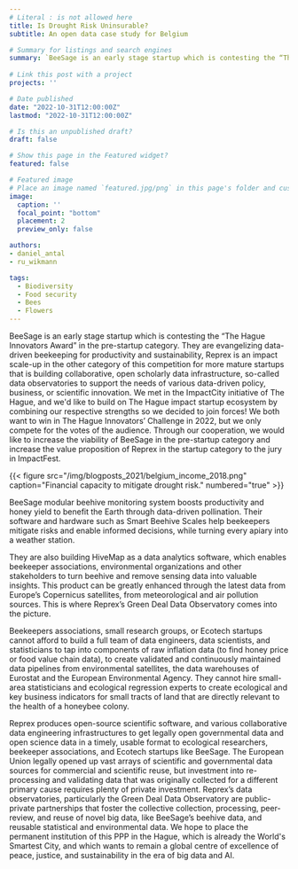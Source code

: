 ```yaml
---
# Literal : is not allowed here
title: Is Drought Risk Uninsurable?
subtitle: An open data case study for Belgium

# Summary for listings and search engines
summary: `BeeSage is an early stage startup which is contesting the “The Hague Innovators Award” in the pre-startup category. They are evangelizing data-driven beekeeping for productivity and sustainability, Reprex is an impact scale-up in the other category of this competition for more mature startups. We decided to join forces under the Green Deal Data Observatory umbrella."
 
# Link this post with a project
projects: ''

# Date published
date: "2022-10-31T12:00:00Z"
lastmod: "2022-10-31T12:00:00Z"

# Is this an unpublished draft?
draft: false

# Show this page in the Featured widget?
featured: false

# Featured image
# Place an image named `featured.jpg/png` in this page's folder and customize its options here.
image:
  caption: ''
  focal_point: "bottom"
  placement: 2
  preview_only: false

authors:
- daniel_antal
- ru_wikmann

tags:
  - Biodiversity
  - Food security
  - Bees
  - Flowers
---
```


BeeSage is an early stage startup which is contesting the “The Hague Innovators Award” in the pre-startup category. They are evangelizing data-driven beekeeping for productivity and sustainability, Reprex is an impact scale-up in the other category of this competition for more mature startups that is building collaborative, open scholarly data infrastructure, so-called data observatories to support the needs of various data-driven policy, business, or scientific innovation. We met in the ImpactCity initiative of The Hague, and we'd like to build on The Hague impact startup ecosystem by combining our respective strengths so we decided to join forces! We both want to win in The Hague Innovators’ Challenge in 2022, but we only compete for the votes of the audience. Through our cooperation, we would like to increase the viability of BeeSage in the pre-startup category and increase the value proposition of Reprex in the startup category to the jury in ImpactFest. 


{{< figure src="/img/blogposts_2021/belgium_income_2018.png" caption="Financial capacity to mitigate drought risk." numbered="true" >}}


BeeSage modular beehive monitoring system boosts productivity and honey yield to benefit the Earth through data-driven pollination. Their software and hardware such as Smart Beehive Scales help beekeepers mitigate risks and enable informed decisions, while turning every apiary into a weather station.

They are also building HiveMap as a data analytics software, which enables beekeeper associations, environmental organizations and other stakeholders to turn beehive and remove sensing data into valuable insights. This product can be greatly enhanced through the latest data from Europe’s Copernicus satellites, from meteorological and air pollution sources. This is where Reprex’s Green Deal Data Observatory comes into the picture.

Beekeepers associations, small research groups, or Ecotech startups cannot afford to build a full team of data engineers, data scientists, and statisticians to tap into components of raw inflation data (to find honey price or food value chain data), to create validated and continuously maintained data pipelines from environmental satellites, the data warehouses of Eurostat and the European Environmental Agency. They cannot hire small-area statisticians and ecological regression experts to create ecological and key business indicators for small tracts of land that are directly relevant to the health of a honeybee colony. 

Reprex produces open-source scientific software, and various collaborative data engineering infrastructures to get legally open governmental data and open science data in a timely, usable format to ecological researchers, beekeeper associations, and Ecotech startups like BeeSage. The European Union legally opened up vast arrays of scientific and governmental data sources for commercial and scientific reuse, but investment into re-processing and validating data that was originally collected for a different primary cause requires plenty of private investment. Reprex’s data observatories, particularly the Green Deal Data Observatory are public-private partnerships that foster the collective collection, processing, peer-review, and reuse of novel big data, like BeeSage’s beehive data, and reusable statistical and environmental data. We hope to place the permanent institution of this PPP in the Hague, which is already the World's Smartest City, and which wants to remain a global centre of excellence of peace, justice, and sustainability in the era of big data and AI.


